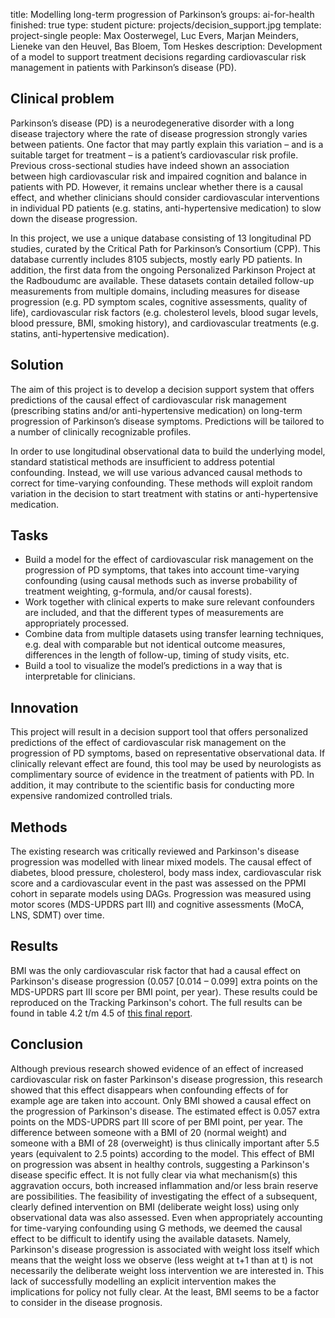 title: Modelling long-term progression of Parkinson’s
groups: ai-for-health
finished: true
type: student
picture: projects/decision_support.jpg
template: project-single
people:  Max Oosterwegel, Luc Evers, Marjan Meinders, Lieneke van den Heuvel, Bas Bloem, Tom Heskes
description: Development of a model to support treatment decisions regarding cardiovascular risk management in patients with Parkinson’s disease (PD).

## Clinical problem
Parkinson’s disease (PD) is a neurodegenerative disorder with a long disease trajectory where the rate of disease progression strongly varies between patients. One factor that may partly explain this variation – and is a suitable target for treatment – is a patient’s cardiovascular risk profile. Previous cross-sectional studies have indeed shown an association between high cardiovascular risk and impaired cognition and balance in patients with PD. However, it remains unclear whether there is a causal effect, and whether clinicians should consider cardiovascular interventions in individual PD patients (e.g. statins, anti-hypertensive medication) to slow down the disease progression. 

In this project, we use a unique database consisting of 13 longitudinal PD studies, curated by the Critical Path for Parkinson’s Consortium (CPP). This database currently includes 8105 subjects, mostly early PD patients. In addition, the first data from the ongoing Personalized Parkinson Project at the Radboudumc are available. These datasets contain detailed follow-up measurements from multiple domains, including measures for disease progression (e.g. PD symptom scales, cognitive assessments, quality of life), cardiovascular risk factors (e.g. cholesterol levels, blood sugar levels, blood pressure, BMI, smoking history), and cardiovascular treatments (e.g. statins, anti-hypertensive medication).

## Solution
The aim of this project is to develop a decision support system that offers predictions of the causal effect of cardiovascular risk management (prescribing statins and/or anti-hypertensive medication) on long-term progression of Parkinson’s disease symptoms. Predictions will be tailored to a number of clinically recognizable profiles.

In order to use longitudinal observational data to build the underlying model, standard statistical methods are insufficient to address potential confounding. Instead, we will use various advanced causal methods to correct for time-varying confounding. These methods will exploit random variation in the decision to start treatment with statins or anti-hypertensive medication.

## Tasks
-	Build a model for the effect of cardiovascular risk management on the progression of PD symptoms, that takes into account time-varying confounding (using causal methods such as inverse probability of treatment weighting, g-formula, and/or causal forests). 
-	Work together with clinical experts to make sure relevant confounders are included, and that the different types of measurements are appropriately processed.
-	Combine data from multiple datasets using transfer learning techniques, e.g. deal with comparable but not identical outcome measures, differences in the length of follow-up, timing of study visits, etc. 
-	Build a tool to visualize the model’s predictions in a way that is interpretable for clinicians.


## Innovation
This project will result in a decision support tool that offers personalized predictions of the effect of cardiovascular risk management on the progression of PD symptoms, based on representative observational data. If clinically relevant effect are found, this tool may be used by neurologists as complimentary source of evidence in the treatment of patients with PD. In addition, it may contribute to the scientific basis for conducting more expensive randomized controlled trials. 

## Methods
The existing research was critically reviewed and Parkinson's disease progression was modelled with linear mixed models. The causal effect of diabetes, blood pressure, cholesterol, body mass index, cardiovascular risk score and a cardiovascular event in the past was assessed on the PPMI cohort in separate models using DAGs. Progression was measured using motor scores (MDS-UPDRS part III) and cognitive assessments (MoCA, LNS, SDMT) over time.

## Results
BMI was the only cardiovascular risk factor that had a causal effect on Parkinson's disease progression (0.057 [0.014 – 0.099] extra points on the MDS-UPDRS part III score
per BMI point, per year). These results could be reproduced on the Tracking Parkinson's cohort. The full results can be found in table 4.2 t/m 4.5 of [this final report](https://drive.google.com/file/d/1mGqTFHvE-Zvpx5uL3ISZtgW8cGa_XWio/view?usp=sharing).

## Conclusion
Although previous research showed evidence of an effect of increased cardiovascular risk on faster Parkinson's disease progression, this research showed that this effect disappears when confounding effects of for example age are taken into account. Only BMI showed a causal effect on the progression of Parkinson's disease. The estimated effect is 0.057 extra points on the MDS-UPDRS part III score of per BMI point, per year. The difference between someone with a BMI of 20 (normal weight) and someone with a BMI of 28 (overweight) is thus clinically important after 5.5 years (equivalent to 2.5 points) according to the model. This effect of BMI on progression was absent in healthy controls, suggesting a Parkinson's disease specific effect.  It is not fully clear via what mechanism(s) this aggravation occurs, both increased inflammation and/or less brain reserve are possibilities. The feasibility of investigating the effect of a subsequent, clearly defined intervention on BMI (deliberate weight loss) using only observational data was also assessed. Even when appropriately accounting for time-varying confounding using G methods, we deemed the causal effect to be difficult to identify using the available datasets. Namely, Parkinson's disease progression is associated with weight loss itself which means that the weight loss we observe (less weight at t+1 than at t) is not necessarily the deliberate weight loss intervention we are interested in. This lack of successfully modelling an explicit intervention makes the implications for policy not fully clear. At the least, BMI seems to be a factor to consider in the disease prognosis. 

